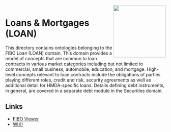 <img src="https://spec.edmcouncil.org/fibo/htmlpages/master/latest/img/logo.66a988fe.png" width="165" align="right"/>

# Loans & Mortgages (LOAN)

This directory contains ontologies belonging to the FIBO Loan (LOAN) domain. This domain provides a model of concepts that are common to loan contracts in various market categories including but not limited to commercial, small business, automobile, education, and mortgage. High-level concepts relevant to loan contracts include the obligations of parties playing different roles, credit and risk, security agreements as well as additional detail for HMDA-specific loans. Details defining debt instruments, in general, are covered in a separate debt module in the Securities domain.

## Links

- [FIBO Viewer](https://spec.edmcouncil.org/fibo/ontology/LOAN/MetadataLOAN/LOANDomain)
- [WIKI](https://wiki.edmcouncil.org/display/LOAN)

